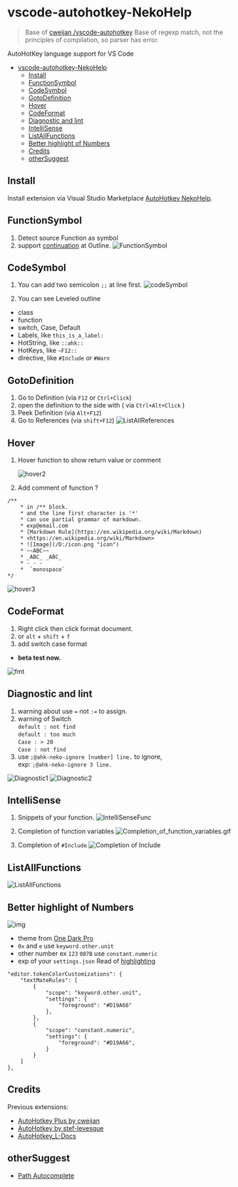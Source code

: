 # vscode-autohotkey-NekoHelp

> Base of [cweijan /vscode-autohotkey](https://github.com/cweijan/vscode-autohotkey)
> Base of regexp match, not the principles of compilation, so parser has error.

AutoHotKey language support for VS Code

- [vscode-autohotkey-NekoHelp](#vscode-autohotkey-nekohelp)
  - [Install](#install)
  - [FunctionSymbol](#functionsymbol)
  - [CodeSymbol](#codesymbol)
  - [GotoDefinition](#gotodefinition)
  - [Hover](#hover)
  - [CodeFormat](#codeformat)
  - [Diagnostic and lint](#diagnostic-and-lint)
  - [IntelliSense](#intellisense)
  - [ListAllFunctions](#listallfunctions)
  - [Better highlight of Numbers](#better-highlight-of-numbers)
  - [Credits](#credits)
  - [otherSuggest](#othersuggest)

## Install

Install extension via Visual Studio Marketplace [AutoHotkey NekoHelp](https://marketplace.visualstudio.com/items?itemName=cat1122.vscode-autohotkey-neko-help).

## FunctionSymbol

1. Detect source Function as symbol
2. support [continuation](https://www.autohotkey.com/docs/Scripts.htm#continuation) at Outline.
   ![FunctionSymbol](image/FunctionSymbol.png)

## CodeSymbol

1. You can add two semicolon `;;` at line first.
   ![codeSymbol](image/codeSymbol4.png)

2. You can see Leveled outline

- class
- function
- switch, Case, Default
- Labels, like `this_is_a_label:`
- HotString, like `::ahk::`
- HotKeys, like `~F12::`
- directive, like `#Include` or `#Warn`

## GotoDefinition

1. Go to Definition (via `F12` or `Ctrl+Click`)
2. open the definition to the side with ( via `Ctrl+Alt+Click` )
3. Peek Definition (via `Alt+F12`)
4. Go to References (via `shift+F12`)
   ![ListAllReferences](image/ListAllReferences.gif)

## Hover

1. Hover function to show return value or comment

   ![hover2](image/hover2.jpg)

2. Add comment of function ?

```ahk
/**
    * in /** block.
    * and the line first character is '*'
    * can use partial grammar of markdown.
    * exp@email.com
    * [Markdown Rule](https://en.wikipedia.org/wiki/Markdown)
    * <https://en.wikipedia.org/wiki/Markdown>
    * ![Image](/D:/icon.png "icon")
    * ~~ABC~~
    * _ABC_ _ABC_
    * - - -
    *  `monospace`
*/
```

![hover3](image/hover3.png)

## CodeFormat

1. Right click then click format document.
2. or `alt` + `shift` + `f`
3. add switch case format

- **beta test now.**

![fmt](image/fmt.png)

## Diagnostic and lint

1. warning about use `=` not `:=` to assign.
2. warning of Switch
   \
   `default : not find`\
   `default : too much`\
   `Case : > 20`\
   `Case : not find`
3. use `;@ahk-neko-ignore [number] line.` to ignore,
   \
   exp: `;@ahk-neko-ignore 3 line.`

![Diagnostic1](image/Diagnostic1.png)
![Diagnostic2](image/Diagnostic2.png)

## IntelliSense

1. Snippets of your function.
   ![IntelliSenseFunc](image/IntelliSenseFunc.gif)

2. Completion of function variables
   ![Completion_of_function_variables.gif](image/Completion_of_function_variables.gif)

3. Completion of `#Include`
   ![Completion of Include](image/Completion_Include.gif)

## ListAllFunctions

![ListAllFunctions](image/ListAllFunctions.gif)

## Better highlight of Numbers

![img](image/CHANGELOG/v0-0-7-highlight-of-Numbers.png)

- theme from [One Dark Pro](https://marketplace.visualstudio.com/items?itemName=zhuangtongfa.Material-theme)
- `0x` and `e` use `keyword.other.unit`
- other number ex `123` `007B` use `constant.numeric`
- exp of your `settings.json` Read of [highlighting](https://code.visualstudio.com/docs/getstarted/themes#_editor-syntax-highlighting)

```jsonc
"editor.tokenColorCustomizations": {
    "textMateRules": [
        {
            "scope": "keyword.other.unit",
            "settings": {
                "foreground": "#D19A66"
            },
        },
        {
            "scope": "constant.numeric",
            "settings": {
                "foreground": "#D19A66",
            }
        }
    ]
},
```

## Credits

Previous extensions:

- [AutoHotkey Plus by cweijan](https://github.com/cweijan/vscode-autohotkey)
- [AutoHotkey by stef-levesque](https://github.com/stef-levesque/vscode-autohotkey)
- [AutoHotkey_L-Docs](https://github.com/Lexikos/AutoHotkey_L-Docs)

## otherSuggest

- [Path Autocomplete](https://marketplace.visualstudio.com/items?itemName=ionutvmi.path-autocomplete)
